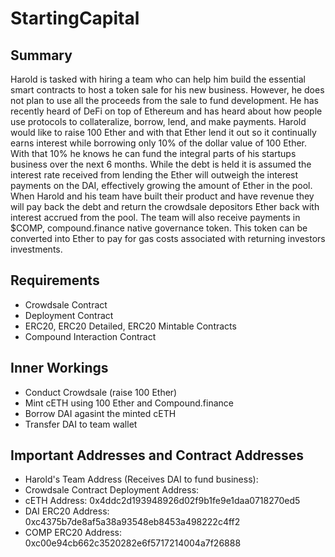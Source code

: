 # StartingCapital

## Summary
Harold is tasked with hiring a team who can help him build the essential smart contracts to host a token sale for his new business. However, he does not plan to use all the proceeds from the sale to fund development. He has recently heard of DeFi on top of Ethereum and has heard about how people use protocols to collateralize, borrow, lend, and make payments. Harold would like to raise 100 Ether and with that Ether lend it out so it continually earns interest while borrowing only 10% of the dollar value of 100 Ether. With that 10% he knows he can fund the integral parts of his startups business over the next 6 months. While the debt is held it is assumed the interest rate received from lending the Ether will outweigh the interest payments on the DAI, effectively growing the amount of Ether in the pool. When Harold and his team have built their product and have revenue they will pay back the debt and return the crowdsale depositors Ether back with interest accrued from the pool. The team will also receive payments in $COMP, compound.finance native governance token. This token can be converted into Ether to pay for gas costs associated with returning investors investments.

## Requirements
* Crowdsale Contract
* Deployment Contract
* ERC20, ERC20 Detailed, ERC20 Mintable Contracts
* Compound Interaction Contract

## Inner Workings
* Conduct Crowdsale (raise 100 Ether)
* Mint cETH using 100 Ether and Compound.finance
* Borrow DAI agasint the minted cETH
* Transfer DAI to team wallet

## Important Addresses and Contract Addresses
* Harold's Team Address (Receives DAI to fund business): 
* Crowdsale Contract Deployment Address: 
* cETH Address: 0x4ddc2d193948926d02f9b1fe9e1daa0718270ed5
* DAI ERC20 Address: 0xc4375b7de8af5a38a93548eb8453a498222c4ff2
* COMP ERC20 Address: 0xc00e94cb662c3520282e6f5717214004a7f26888

